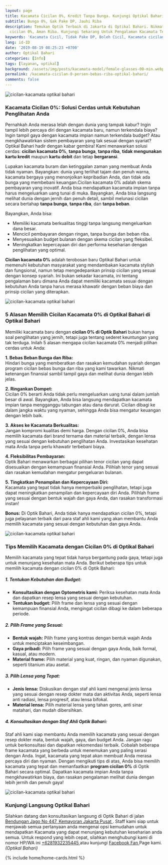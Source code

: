 ```yaml
---
layout: page
title: Kacamata Cicilan 0%, Kredit Tanpa Bunga. Kunjungi Optikal Bahari!
subtitle: Bunga 0%, Gak Pake DP, Jauhi Riba
description: Temukan Optik Terbaik di Jakarta di Optikal Bahari. Nikmati pembelian kacamata
  cicilan 0%, Aman Riba. Kunjungi Sekarang Untuk Pengalaman Kacamata Terbaik
keywords: 'Kacamata Cicil, Tidak Pake DP, Boleh Cicil, Kacamata cicilan, Tidak Bunga.'
lang: id-ID
date: '2019-08-19 08:25:23 +0700'
author: Optikal Bahari
categories: [Info]
tags: [layanan, optikal]
background: /assets/img/posts/kacamata-model/female-glasses-00-min.webp
permalink: /kacamata-cicilan-0-persen-bebas-riba-optikal-bahari/
comments: false
---
```


<div class="card shadow p-3 mb-5 bg-white rounded">
  <img
    itemprop="image"
    data-src="/assets/img/posts/tips-kacamata-kpop/tips-kacamata-pemula-nyaman-dipakai-01.webp"
    src="/assets/img/posts/tips-kacamata-kpop/tips-kacamata-pemula-nyaman-dipakai-01.webp"
    class="card-img-top"
    alt="cicilan-kacamata optikal bahari" />
  <div class="card-body">
    <h3 class="card-title">
      Kacamata Cicilan 0%: Solusi Cerdas untuk Kebutuhan Penglihatan Anda
    </h3>
    <p class="card-text text-left">
      Pernahkah Anda merasa lelah dengan dunia yang tampak kabur? Ingin tampil lebih percaya diri dengan kacamata baru, namun terkendala biaya? Ingin tampil gaya dengan kacamata impian namun terkendala budget? Atau mengkhawatirkan sistem pembayaran yang tak sesuai dengan syariat? Optikal Bahari hadir dengan kabar gembira! Kami menawarkan solusi cerdas:
      <strong>cicilan kacamata 0%</strong>,
      <strong>tanpa bunga</strong>,
      <strong>tanpa riba</strong>,
      <strong>tidak mengunakan kartu kredit</strong>
      maupun
      <strong>kartu debit</strong>
      dan tetap
      <strong>bergaransi</strong>.
    </p>
    <p class="card-text text-left">
      Lupakan kacamata buram dan ketinggalan zaman yang membuat Anda tidak nyaman. Bayangkan: dunia yang terlihat tajam dan penuh warna, kacamata bergaya yang menonjolkan kepribadian Anda, dan tidak ada bunga yang membebani keuangan.Cicilan kacamata 0% adalah skema pembayaran yang inovatif. Anda bisa mendapatkan kacamata impian tanpa harus mengeluarkan uang tunai di muka. Bayangkan, Anda bisa langsung melihat dunia dengan jernih dan penuh detail, sambil melunasi cicilan secara bertahap
      <strong>tanpa bunga</strong>,
      <strong>tanpa riba</strong>, dan
      <strong>tanpa beban</strong>.
    </p>
    <p class="card-text text-left">
      Bayangkan, Anda bisa:
      <ul>
        <li>
          Memiliki kacamata berkualitas tinggi tanpa langsung mengeluarkan dana besar.
        </li>
        <li>
          Mencicil pembayaran dengan ringan, tanpa bunga dan beban riba.
        </li>
        <li>
          Menyesuaikan budget bulanan dengan skema cicilan yang fleksibel.
        </li>
        <li>
          Meningkatkan kepercayaan diri dan performa keseharian dengan penglihatan yang optimal.
        </li>
      </ul>
    </p>
    <p class="card-text text-left">
      <strong>Cicilan kacamata 0%</strong>
      adalah terobosan baru Optikal Bahari untuk memenuhi kebutuhan masyarakat yang mendambakan kacamata stylish dan fungsional, namun tetap mengedepankan prinsip cicilan yang sesuai dengan konsep syariah. Ini bukan sekadar kacamata, ini tentang pengalaman baru dimana Anda dapat memiliki kacamata sesuai dengan kebutuhan Anda tanpa harus merasa khawatir dengan beban biaya dan prinsip cicilan yang diterapkan.
    </p>
  </div>
</div>

<div class="card shadow p-3 mb-5 bg-white rounded">
  <img
    itemprop="image"
    data-src="/assets/img/posts/tips-kacamata-kpop/tips-kacamata-pemula-nyaman-dipakai-02.webp"
    src="/assets/img/posts/tips-kacamata-kpop/tips-kacamata-pemula-nyaman-dipakai-02.webp"
    class="card-img-top"
    alt="cicilan-kacamata optikal bahari" />
  <div class="card-body">
    <h3 class="card-title">
      5 Alasan Memilih Cicilan Kacamata 0% di Optikal Bahari di Optikal Bahari
    </h3>
    <p class="card-text text-left">
      Memiliki kacamata baru dengan
      <strong>cicilan 0% di Optik Bahari</strong>
      bukan hanya soal penglihatan yang jernih, tetapi juga tentang sederet keuntungan yang tak terduga. Inilah 5 alasan mengapa cicilan kacamata 0% menjadi pilihan cerdas untuk Anda:
    </p>
    <p class="card-text text-left">
      <strong>1. Bebas Beban Bunga dan Riba:</strong><br/>
      Hindari bunga yang memberatkan dan rasakan kemudahan syariah dengan program cicilan bebas bunga dan riba yang kami tawarkan. Nikmati ketenangan finansial sambil tampil gaya dan melihat dunia dengan lebih jelas.
    </p>
    <p class="card-text text-left">
      <strong>2. Ringankan Dompet:</strong><br/>
      Cicilan 0% berarti Anda tidak perlu mengeluarkan uang tunai dalam jumlah besar di awal. Bayangkan, Anda bisa langsung mendapatkan kacamata impian tanpa mengganggu tabungan atau dana darurat. Cicilan dibagi ke dalam jangka waktu yang nyaman, sehingga Anda bisa mengatur keuangan dengan lebih baik.
    </p>
    <p class="card-text text-left">
      <strong>3. Akses ke Kacamata Berkualitas:</strong><br/>
      Jangan kompromi kualitas demi harga. Dengan cicilan 0%, Anda bisa memilih kacamata dari brand ternama dan material terbaik, dengan lensa yang sesuai dengan kebutuhan penglihatan Anda. Investasikan kesehatan mata Anda tanpa perlu khawatir terbebani biaya.
    </p>
    <p class="card-text text-left">
      <strong>4. Fleksibilitas Pembayaran:</strong><br/>
      Optik Bahari menawarkan berbagai pilihan tenor cicilan yang dapat disesuaikan dengan kemampuan finansial Anda. Pilihlah tenor yang sesuai dan rasakan kemudahan mengatur pengeluaran bulanan.
    </p>
    <p class="card-text text-left">
      <strong>5. Tingkatkan Penampilan dan Kepercayaan Diri:</strong><br/>
      Kacamata yang tepat tidak hanya memperbaiki penglihatan, tetapi juga dapat meningkatkan penampilan dan kepercayaan diri Anda. Pilihlah frame yang sesuai dengan bentuk wajah dan gaya Anda, dan rasakan transformasi instan!
    </p>
    <p class="card-text text-left">
      <strong>Bonus:</strong>
      Di Optik Bahari, Anda tidak hanya mendapatkan cicilan 0%, tetapi juga pelayanan terbaik dari para staf ahli kami yang akan membantu Anda memilih kacamata yang sesuai dengan kebutuhan dan gaya Anda.
    </p>
  </div>
</div>

<div class="card shadow p-3 mb-5 bg-white rounded">
  <img
    itemprop="image"
    data-src="/assets/img/posts/tips-kacamata-kpop/tips-kacamata-pemula-nyaman-dipakai-03.webp"
    src="/assets/img/posts/tips-kacamata-kpop/tips-kacamata-pemula-nyaman-dipakai-03.webp"
    class="card-img-top"
    alt="cicilan-kacamata optikal bahari" />
  <div class="card-body">
    <h3 class="card-title">
      Tips Memilih Kacamata dengan Cicilan 0% di Optikal Bahari
    </h3>
    <p class="card-text text-left">
      Memilih kacamata yang tepat tidak hanya bergantung pada gaya, tetapi juga untuk menunjang kesehatan mata Anda. Berikut beberapa tips untuk memilih kacamata dengan cicilan 0% di Optik Bahari:
    </p>
    <h5 class="card-title">
      1. Tentukan Kebutuhan dan Budget:
    </h5>
    <p class="card-text text-left">
      <ul>
        <li>
          <strong>Konsultasikan dengan Optometris kami:</strong>
          Periksa kesehatan mata Anda dan dapatkan resep lensa yang sesuai dengan kebutuhan.
        </li>
        <li>
          <strong>Tentukan budget:</strong>
          Pilih frame dan lensa yang sesuai dengan kemampuan finansial Anda, mengingat cicilan dibagi ke dalam beberapa periode.
        </li>
      </ul>
    </p>
    <h5 class="card-title">
      2. Pilih Frame yang Sesuai:
    </h5>
    <p class="card-text text-left">
      <ul>
        <li>
          <strong>Bentuk wajah:</strong>
          Pilih frame yang kontras dengan bentuk wajah Anda untuk menciptakan keseimbangan.
        </li>
        <li>
          <strong>Gaya pribadi:</strong>
          Pilih frame yang sesuai dengan gaya Anda, baik formal, kasual, atau modern.
        </li>
        <li>
          <strong>Material frame:</strong>
          Pilih material yang kuat, ringan, dan nyaman digunakan, seperti titanium atau asetat.
        </li>
      </ul>
    </p>
    <h5 class="card-title">
      3. Pilih Lensa yang Tepat:
    </h5>
    <p class="card-text text-left">
      <ul>
        <li>
          <strong>Jenis lensa:</strong>
          Diskusikan dengan staf ahli kami mengenai jenis lensa yang sesuai dengan resep dokter mata dan aktivitas Anda, seperti lensa anti radiasi, lensa progresif, atau lensa bifokal.
        </li>
        <li>
          <strong>Material lensa:</strong>
          Pilih material lensa yang tahan gores, anti sinar matahari, dan mudah dibersihkan.
        </li>
      </ul>
    </p>
    <h5 class="card-title">
      4. Konsultasikan dengan Staf Ahli Optik Bahari:
    </h5>
    <p class="card-text text-left">
      Staf ahli kami siap membantu Anda memilih kacamata yang sesuai dengan resep dokter mata, bentuk wajah, gaya, dan budget Anda. Jangan ragu untuk berkonsultasi dan dapatkan rekomendasi terbaik. Cobalah beberapa frame kacamata yang berbeda untuk menemukan yang paling serasi dengan Anda. Ingat, kacamata yang tepat akan membuat Anda merasa percaya diri dan nyaman. Dengan mengikuti tips di atas, Anda bisa memilih kacamata yang tepat dan memanfaatkan
      <strong>program cicilan 0%</strong>
      di Optik Bahari secara optimal. Dapatkan kacamata impian Anda tanpa mengkhawatirkan  biaya, dan rasakan pengalaman melihat dunia dengan lebih jernih dan penuh gaya!
    </p>
  </div>
</div>

<div class="card shadow p-3 mb-5 bg-white rounded">
  <img
    itemprop="image"
    data-src="/assets/img/posts/tips-kacamata-kpop/tips-kacamata-pemula-nyaman-dipakai-04.webp"
    src="/assets/img/posts/tips-kacamata-kpop/tips-kacamata-pemula-nyaman-dipakai-04.webp"
    class="card-img-top"
    alt="cicilan-kacamata optikal bahari" />
  <div class="card-body">
    <h3 class="card-title">
      Kunjungi Langsung Optikal Bahari
    </h3>
    <p class="card-text text-left">
      Silahkan datang dan konsultasikan langsung di Optik Bahari di jalan
      <a
        href="{{"/lokasi/" | relative_url }}"
        title="Lokasi Optikal Bahari"
        id="lokasi"
        title="Lokasi Optikal Bahari"
        class="lokasi">Bendungan Jago No 447, Kemayoran Jakarta Pusat
      </a>. Staff kami siap untuk menjawab semua pertanyaan anda mengenai opsi kemudahan untuk mendapatkan Kacamata yang dapat menunjang kebutuhan keseharian anda semua. Untuk respond yang lebih cepat, silahkan menghubungi kami di nomor HP/WA ini
      <a
        href="https://api.whatsapp.com/send?phone=6281932235445&text=Hallo%2C+saya+butuh+informasi+lebih+lanjut+mengenai+Optikal+Bahari"
        id="WhatsAppClick"
        class="WhatsAppCall"
        title="Call WhatsApp">
        +6281932235445
      </a>
      atau kunjungi
      <a
        href="https://www.facebook.com/optikalbahari"
        id="FBClick"
        title="Facebook Page Optikal Bahari"
        class="FacebookPage">
        Facebook Fan
      </a>
      Page kami.<em>(Optikal Bahari)</em>
    </p>
  </div>
</div>
{% include home/home-cards.html %}

